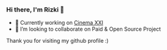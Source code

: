 ### Hi there, I'm Rizki 👋

<!-- **rizkilabs/rizkilabs** is a ✨ _special_ ✨ repository because its `README.md` (this file) appears on your GitHub profile. -->

<!-- Here are some ideas to get you started: -->

- 🔭 Currently working on [Cinema XXI](https://21cineplex.com/)
- 👯 I’m looking to collaborate on Paid & Open Source Project

Thank you for visiting my github profile :)
<!-- - 🌱 I’m currently learning ... -->
<!-- - 🤔 I’m looking for help with ... -->
<!-- - 💬 Ask me about ... -->
<!-- - 📫 How to reach me: ... -->
<!-- - 😄 Pronouns: ... -->
<!-- - ⚡ Fun fact: ... -->

<!-- 
[![Top Langs](https://github-readme-stats.vercel.app/api/top-langs/?username=rizkilabs&langs_count=8&layout=compact)](https://github.com/anuraghazra/github-readme-stats)
 -->
<!--  [![Top Langs](https://github-readme-stats.vercel.app/api/top-langs/?username=rizkilabs&layout=compact)](https://github.com/anuraghazra/github-readme-stats) -->

